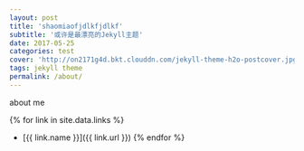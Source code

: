 ```yaml
---
layout: post
title: 'shaomiaofjdlkfjdlkf'
subtitle: '或许是最漂亮的Jekyll主题'
date: 2017-05-25
categories: test
cover: 'http://on2171g4d.bkt.clouddn.com/jekyll-theme-h2o-postcover.jpg'
tags: jekyll theme
permalink: /about/
---
```

about me

{% for link in site.data.links %}
* [{{ link.name }}]({{ link.url }})
{% endfor %}